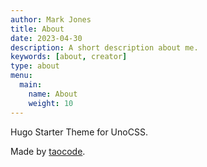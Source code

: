 ```yaml
---
author: Mark Jones
title: About
date: 2023-04-30
description: A short description about me.
keywords: [about, creator]
type: about
menu:
  main:
    name: About
    weight: 10
---
```


Hugo Starter Theme for UnoCSS.

Made by [taocode](https://github.com/taocode/).
